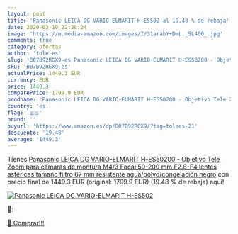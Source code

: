 ```yaml
---
layout: post
title: 'Panasonic LEICA DG VARIO-ELMARIT H-ES502 al 19.48 % de rebaja'
date: 2020-03-19 22:28:24
image: 'https://m.media-amazon.com/images/I/31arabY+DmL._SL400_.jpg'
comments: true
category: ofertas
author: 'tole.es'
slug: 'B07B92RGX9-es Panasonic LEICA DG VARIO-ELMARIT H-ES50200 - Objetivo Tele...'
sku: 'B07B92RGX9-es'
actualPrice: 1449.3 EUR
currency: EUR
price: 1449.3
comparePrice: 1799.9 EUR
prodname: 'Panasonic LEICA DG VARIO-ELMARIT H-ES50200 - Objetivo Tele Zoom para cámaras de montura M4/3  Focal 50-200 mm  F2.8-F4  lentes asféricas  tamaño filtro 67 mm  resistente agua/polvo/congelación   negro'
country: 'es'
flag: '🇪🇸'
brand: ''
buyurl: 'https://www.amazon.es/dp/B07B92RGX9/?tag=tolees-21'
descuento: '19.48'
average: '1449.3'
---
```


Tienes [Panasonic LEICA DG VARIO-ELMARIT H-ES50200 - Objetivo Tele Zoom para cámaras de montura M4/3  Focal 50-200 mm  F2.8-F4  lentes asféricas  tamaño filtro 67 mm  resistente agua/polvo/congelación   negro](https://www.amazon.es/dp/B07B92RGX9/?tag=tolees-21) con precio final de  1449.3 EUR (original: 1799.9 EUR) (19.48 %  de rebaja) aqui!

[![Panasonic LEICA DG VARIO-ELMARIT H-ES502](https://m.media-amazon.com/images/I/31arabY+DmL._SL400_.jpg)](https://www.amazon.es/dp/B07B92RGX9/?tag=tolees-21)

🔎:


[🛒 Comprar!!!](https://www.amazon.es/dp/B07B92RGX9/?tag=tolees-21)
